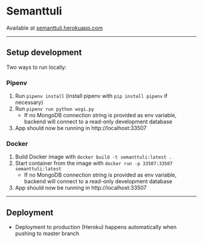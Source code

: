 # Semanttuli

Available at [semanttuli.herokuapp.com](https://semanttuli.herokuapp.com/)

---

## Setup development

Two ways to run locally:

### **Pipenv**

1. Run `pipenv install` (install pipenv with `pip install pipenv` if necessary)
2. Run `pipenv run python wsgi.py`
   - If no MongoDB connection string is provided as env variable, backend will connect to a read-only development database
3. App should now be running in http://localhost:33507

### **Docker**

1. Build Docker image with `docker build -t semanttuli:latest .`
2. Start container from the image with `docker run -p 33507:33507 semanttuli:latest`
   - If no MongoDB connection string is provided as env variable, backend will connect to a read-only development database
3. App should now be running in http://localhost:33507

---

## Deployment

- Deployment to production (Heroku) happens automatically when pushing to master branch
